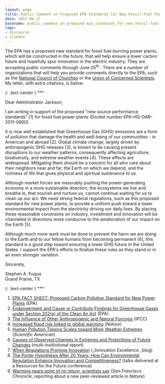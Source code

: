 ```yaml
---
layout: page
title: Public Comment on Proposed EPA Standards for New Fossil-Fuel Power Plants
date: 2012-06-17
basename: public_comment_on_proposed_epa_standards_for_new_fossil-fuel_power_plants
tags:
- discourse
- climate
---
```


The EPA has a proposed new standard for fossil fuel-burning power plants, which
will be constructed in the future, that will help ensure a lower carbon future
and hopefully spur innovation in the electric industry. They are accepting
public comments through June 25<sup>th</sup>.  There are a number of
organizations that will help you provide comments directly to the EPA, such as
the [National
Council of Churches](http://salsa.democracyinaction.org/o/1845/p/dia/action/public/?action_KEY=10600) or the [Union
of Concerned Scientists](http://www.ucsusa.org/global_warming/what_you_can_do/power-plant-standards.html). My letter, with extra citations, is below.

<!--more-->

{: .text-center }
\***

Dear Administrator Jackson,

I am writing in support of the proposed "new source performance standards" [1]
for fossil fuel power plants (Docket number EPA-HQ-OAR-2011-0660).

It is now well established that Greenhouse Gas (GHG) emissions are a form of
pollution that damage the health and well-being of our communities - in American
and abroad [2]. Global climate change, largely driven by anthropogenic GHG
releases [3], is known to be causing present disruptions to our weather
patterns, consequently affecting agriculture, biodiversity, and extreme weather
events [4]. These effects are widespread. Mitigating them should be a concern
for all who care about their neighbors near and far, the Earth on which we
depend, and the richness of life that gives physical and spiritual sustenance to
us.

Although market forces are inexorably pushing the power-generating economy in a
more sustainable direction, the ecosystems we live and breathe in, that nourish
and nurture us, cannot continue waiting for us to clean up our act. We need
strong federal regulations, such as this proposed standard for new power plants,
to provide a uniform push toward a lower environmental impact from the
electricity driving our daily lives. By placing these reasonable constraints on
industry, investment and innovation will be channeled in directions more
conducive to the amelioration of our impact on the Earth [5].

Although much more work must be done to prevent the harm we are doing to the
Earth and to our fellow humans from becoming permanent [6], this standard is a
good step toward ensuring a lower GHG future in the United States. I support the
EPA's efforts to finalize these rules as they stand or in an even stronger
variation.

Sincerely,

Stephen A. Fuqua<br>
Grand Prairie, TX

{: .text-center }
\***

1. <a
   href="http://epa.gov/carbonpollutionstandard/pdfs/20120327factsheet.pdf">EPA
   FACT SHEET: Proposed Carbon Pollution Standard for New Power Plants</a> (EPA)
1. <a href="http://epa.gov/climatechange/endangerment.html">Endangerment and
   Cause or Contribute Findings for Greenhouse Gases under Section 202(a) of the
   Clean Air Act</a> (EPA)
1. <a
   href="http://www.ipcc.ch/publications_and_data/ar4/wg1/en/ch9s9-4-1-5.html">The
   Influence of Other Anthropogenic and Natural Forcings</a> (IPCC)
1. <a href="http://www.nature.com/news/2011/110216/full/470316a.html">Increased
   flood risk linked to global warming</a> (_Nature_)
1. <a
   href="http://www.scientificamerican.com/article.cfm?id=human-pollution-tipping-scaled-toward-more-weather-extremes">Human
   Pollution Tipping Scales toward More Weather Extremes</a> (_Scientific
   American_)
1. <a
   href="http://www.gfdl.noaa.gov/bibliography/related_files/wjg0801.pdf">Causes
   of Observed Changes in Extremes and Projections of Future Changes</a>
   (multi-institutional
report)
1. <a
   href="http://www.innovationexcellence.com/blog/2012/02/10/when-regulations-promote-innovation/">When
   Regulations Promote Innovation</a> (_Innovation Excellence _blog)
1. <a
   href="http://www.rff.org/Events/Pages/The-Porter-Hypothesis-After-20-Years-How-Can-Environmental-Regulation-Enhance-Innovation-and-Competitiveness.aspx">The
   Porter Hypothesis After 20 Years: How Can Environmental Regulation Enhance
   Innovation and Competitiveness?</a> (talks delivered at a Resources for the
   Future conference)
1. <a
   href="http://www.sfgate.com/cgi-bin/article.cgi?f=/c/a/2012/06/06/BA1T1OT26G.DTL">Warming
   nears point of no return, scientists say</a> (_San Francisco Chronicle_,
   reporting about a new peer-reviewed article in _Nature_)
